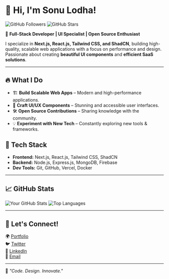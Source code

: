 # 👋 Hi, I'm Sonu Lodha!

![GitHub Followers](https://img.shields.io/github/followers/sonumagnus?style=social)
![GitHub Stars](https://img.shields.io/github/stars/sonumagnus?style=social)

🚀 **Full-Stack Developer | UI Specialist | Open Source Enthusiast**

I specialize in **Next.js, React.js, Tailwind CSS, and ShadCN**, building high-quality, scalable web applications with a focus on performance and design. Passionate about creating **beautiful UI components** and **efficient SaaS solutions**.

---

## 🔥 **What I Do**

- 🏗 **Build Scalable Web Apps** – Modern and high-performance applications.
- 🎨 **Craft UI/UX Components** – Stunning and accessible user interfaces.
- 🛠 **Open Source Contributions** – Sharing knowledge with the community.
- 💡 **Experiment with New Tech** – Constantly exploring new tools & frameworks.

## 🌟 **Tech Stack**

- **Frontend:** Next.js, React.js, Tailwind CSS, ShadCN
- **Backend:** Node.js, Express.js, MongoDB, Firebase
- **Dev Tools:** Git, GitHub, Vercel, Docker

---

## 📈 **GitHub Stats**

![Your GitHub Stats](https://github-readme-stats.vercel.app/api?username=sonumagnus&show_icons=true&theme=radical)
![Top Languages](https://github-readme-stats.vercel.app/api/top-langs/?username=sonumagnus&layout=compact&theme=radical)

---

## 🎯 **Let's Connect!**

🌍 [Portfolio](https://your-website.com)  
🐦 [Twitter](https://twitter.com/your-handle)  
💼 [LinkedIn](https://linkedin.com/in/your-profile)  
📧 [Email](mailto:your-email@example.com)  

---

💖 _"Code. Design. Innovate."_
